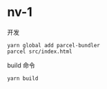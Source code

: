 # nv-1
开发

````
yarn global add parcel-bundler
parcel src/index.html
````

build 命令
````
yarn build

````
